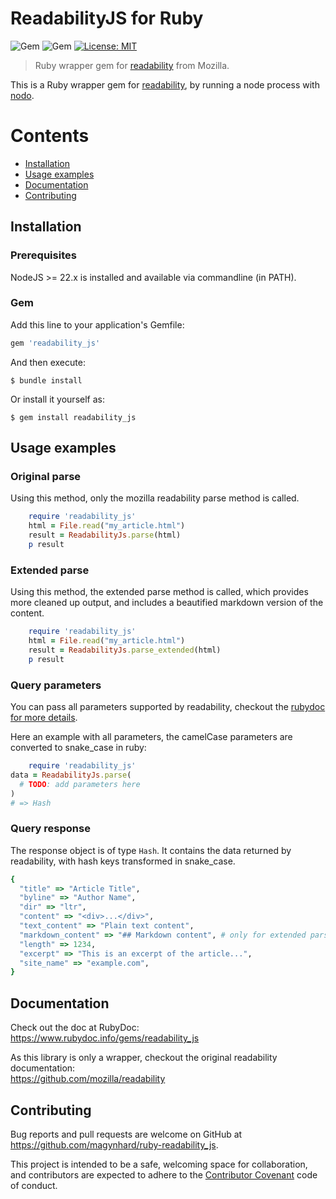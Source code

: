 # ReadabilityJS for Ruby
![Gem](https://img.shields.io/gem/v/readability_js?color=default&style=plastic&logo=ruby&logoColor=red)
![Gem](https://img.shields.io/gem/dt/readability_js?color=blue&style=plastic)
[![License: MIT](https://img.shields.io/badge/License-MIT-gold.svg?style=plastic&logo=mit)](LICENSE)

> Ruby wrapper gem for [readability](https://github.com/mozilla/readability) from Mozilla.

This is a Ruby wrapper gem for [readability](https://github.com/mozilla/readability), by running a node process with [nodo](https://github.com/mtgrosser/nodo).



# Contents

* [Installation](#installation)
* [Usage examples](#usage)
* [Documentation](#documentation)
* [Contributing](#contributing)



<a name="installation"></a>
## Installation
### Prerequisites
NodeJS >= 22.x is installed and available via commandline (in PATH).


### Gem

Add this line to your application's Gemfile:

```ruby
gem 'readability_js'
```

And then execute:

    $ bundle install

Or install it yourself as:

    $ gem install readability_js


<a name="usage"></a>
## Usage examples


### Original parse

Using this method, only the mozilla readability parse method is called.

```ruby
    require 'readability_js'
    html = File.read("my_article.html")
    result = ReadabilityJs.parse(html)
    p result
```

### Extended parse

Using this method, the extended parse method is called, which provides more cleaned up output,
and includes a beautified markdown version of the content.

```ruby
    require 'readability_js'
    html = File.read("my_article.html")
    result = ReadabilityJs.parse_extended(html)
    p result
```

### Query parameters
You can pass all parameters supported by readability, checkout the [rubydoc for more details](https://www.rubydoc.info/gems/readability_js/ReadabilityJs).

Here an example with all parameters, the camelCase parameters are converted to snake_case in ruby:

```ruby
    require 'readability_js'
data = ReadabilityJs.parse(
  # TODO: add parameters here
)
# => Hash
```

### Query response
The response object is of type `Hash`.
It contains the data returned by readability, with hash keys transformed in snake_case.

```ruby
{
  "title" => "Article Title",
  "byline" => "Author Name",
  "dir" => "ltr",
  "content" => "<div>...</div>",
  "text_content" => "Plain text content",
  "markdown_content" => "## Markdown content", # only for extended parse
  "length" => 1234,
  "excerpt" => "This is an excerpt of the article...",
  "site_name" => "example.com",
}    
```

<a name="documentation"></a>
## Documentation
Check out the doc at RubyDoc:<br>
https://www.rubydoc.info/gems/readability_js


As this library is only a wrapper, checkout the original readability documentation:<br>
https://github.com/mozilla/readability


<a name="contributing"></a>
## Contributing

Bug reports and pull requests are welcome on GitHub at https://github.com/magynhard/ruby-readability_js.

This project is intended to be a safe, welcoming space for collaboration, and contributors are expected to adhere to the [Contributor Covenant](http://contributor-covenant.org) code of conduct.

